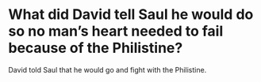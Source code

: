 # What did David tell Saul he would do so no man’s heart needed to fail because of the Philistine?

David told Saul that he would go and fight with the Philistine.
